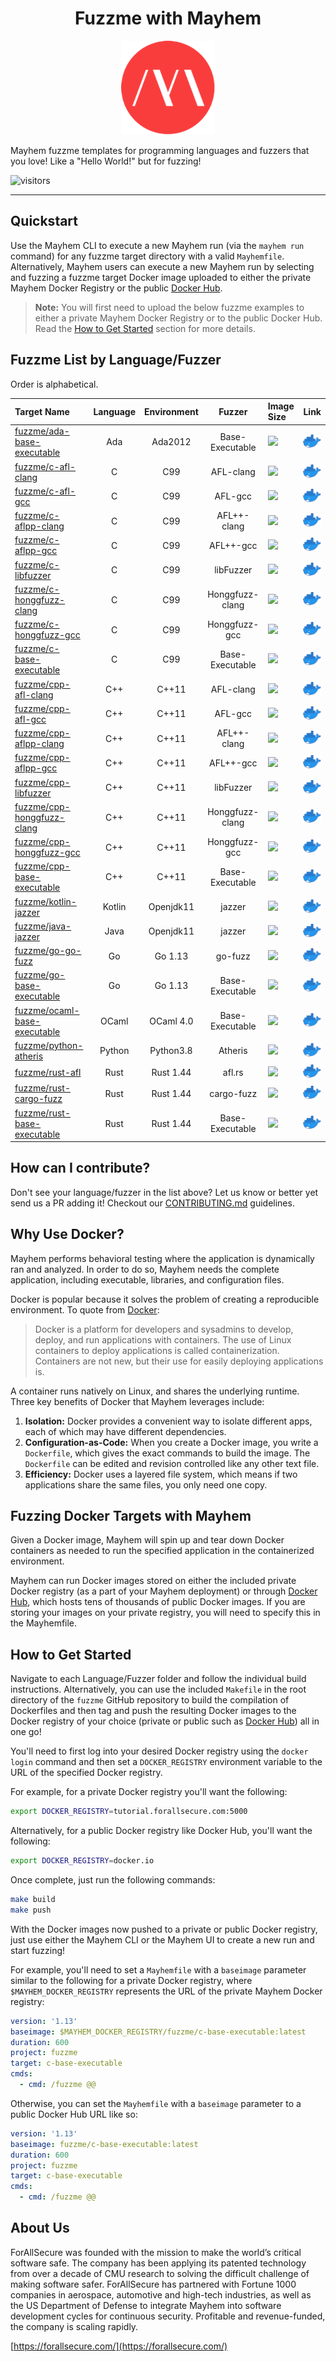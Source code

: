 <h1 align="center">Fuzzme with Mayhem</h1>

<p align="center">
  <img src=".images/mayhem-logo.png" alt="Hello World! of Mayhem Docker Images"/>
</p>

Mayhem fuzzme templates for programming languages and fuzzers that you love! Like a "Hello World!" but for fuzzing!

![visitors](https://visitor-badge.glitch.me/badge?page_id=ForAllSecure.fuzzme)

---

## Quickstart

Use the Mayhem CLI to execute a new Mayhem run (via the `mayhem run` command) for any fuzzme target directory with a valid `Mayhemfile`. Alternatively, Mayhem users can execute a new Mayhem run by selecting and fuzzing a fuzzme target Docker image uploaded to either the private Mayhem Docker Registry or the public [Docker Hub](https://hub.docker.com/).

> **Note:** You will first need to upload the below fuzzme examples to either a private Mayhem Docker Registry or to the public Docker Hub. Read the [How to Get Started](#how-to-get-started) section for more details.

## Fuzzme List by Language/Fuzzer

Order is alphabetical.

|     Target Name                                                                |     Language     |    Environment    |     Fuzzer         |    Image Size     | Link |
| :---------------                                                               | :--------------: | :---------------: | :---------------:  | :-----------------| ---- |
| [fuzzme/ada-base-executable](ada/base-executable/ada-base-executable)          | Ada              | Ada2012           | Base-Executable    | ![](https://img.shields.io/docker/image-size/fuzzme/ada-base-executable) | [![docker-logo](.images/docker-logo.png)](https://hub.docker.com/r/fuzzme/ada-base-executable)
| [fuzzme/c-afl-clang](c/afl/c-afl-clang)                                        | C                | C99               | AFL-clang          | ![](https://img.shields.io/docker/image-size/fuzzme/c-afl-clang) | [![docker-logo](.images/docker-logo.png)](https://hub.docker.com/r/fuzzme/c-afl-clang)
| [fuzzme/c-afl-gcc](c/afl/c-afl-gcc)                                            | C                | C99               | AFL-gcc            | ![](https://img.shields.io/docker/image-size/fuzzme/c-afl-gcc) | [![docker-logo](.images/docker-logo.png)](https://hub.docker.com/r/fuzzme/c-afl-gcc)
| [fuzzme/c-aflpp-clang](c/aflpp/c-aflpp-clang)                                  | C                | C99               | AFL++-clang        | ![](https://img.shields.io/docker/image-size/fuzzme/c-aflpp-clang) | [![docker-logo](.images/docker-logo.png)](https://hub.docker.com/r/fuzzme/c-aflpp-clang)
| [fuzzme/c-aflpp-gcc](c/aflpp/c-aflpp-gcc)                                      | C                | C99               | AFL++-gcc          | ![](https://img.shields.io/docker/image-size/fuzzme/c-aflpp-gcc) | [![](.images/docker-logo.png)](https://hub.docker.com/r/fuzzme/c-aflpp-gcc)
| [fuzzme/c-libfuzzer](c/libfuzzer/c-libfuzzer)                                  | C                | C99               | libFuzzer          | ![](https://img.shields.io/docker/image-size/fuzzme/c-libfuzzer) | [![](.images/docker-logo.png)](https://hub.docker.com/r/fuzzme/c-libfuzzer)
| [fuzzme/c-honggfuzz-clang](c/honggfuzz/c-honggfuzz-clang)                      | C                | C99               | Honggfuzz-clang    | ![](https://img.shields.io/docker/image-size/fuzzme/c-honggfuzz-clang) | [![docker-logo](.images/docker-logo.png)](https://hub.docker.com/r/fuzzme/c-honggfuzz-clang)
| [fuzzme/c-honggfuzz-gcc](c/honggfuzz/c-honggfuzz-gcc)                          | C                | C99               | Honggfuzz-gcc      | ![](https://img.shields.io/docker/image-size/fuzzme/c-honggfuzz-gcc) | [![docker-logo](.images/docker-logo.png)](https://hub.docker.com/r/fuzzme/c-honggfuzz-gcc)
| [fuzzme/c-base-executable](c/base-executable/c-base-executable)                | C                | C99               | Base-Executable    | ![](https://img.shields.io/docker/image-size/fuzzme/c-base-executable) | [![docker-logo](.images/docker-logo.png)](https://hub.docker.com/r/fuzzme/c-base-executable)
| [fuzzme/cpp-afl-clang](cpp/afl/cpp-afl-clang)                                  | C++              | C++11             | AFL-clang          | ![](https://img.shields.io/docker/image-size/fuzzme/cpp-afl-clang) | [![docker-logo](.images/docker-logo.png)](https://hub.docker.com/r/fuzzme/cpp-afl-clang)
| [fuzzme/cpp-afl-gcc](cpp/afl/cpp-afl-gcc)                                      | C++              | C++11             | AFL-gcc            | ![](https://img.shields.io/docker/image-size/fuzzme/cpp-afl-gcc) | [![docker-logo](.images/docker-logo.png)](https://hub.docker.com/r/fuzzme/cpp-afl-gcc)
| [fuzzme/cpp-aflpp-clang](cpp/aflpp/cpp-aflpp-clang)                            | C++              | C++11             | AFL++-clang        | ![](https://img.shields.io/docker/image-size/fuzzme/cpp-aflpp-clang) | [![docker-logo](.images/docker-logo.png)](https://hub.docker.com/r/fuzzme/cpp-aflpp-clang)
| [fuzzme/cpp-aflpp-gcc](cpp/aflpp/cpp-aflpp-gcc)                                | C++              | C++11             | AFL++-gcc          | ![](https://img.shields.io/docker/image-size/fuzzme/cpp-aflpp-gcc) | [![](.images/docker-logo.png)](https://hub.docker.com/r/fuzzme/cpp-aflpp-gcc)
| [fuzzme/cpp-libfuzzer](cpp/libfuzzer/cpp-libfuzzer)                            | C++              | C++11             | libFuzzer          | ![](https://img.shields.io/docker/image-size/fuzzme/cpp-libfuzzer) | [![docker-logo](.images/docker-logo.png)](https://hub.docker.com/r/fuzzme/cpp-libfuzzer)
| [fuzzme/cpp-honggfuzz-clang](cpp/honggfuzz/cpp-honggfuzz-clang)                | C++              | C++11             | Honggfuzz-clang    | ![](https://img.shields.io/docker/image-size/fuzzme/cpp-honggfuzz-clang) | [![docker-logo](.images/docker-logo.png)](https://hub.docker.com/r/fuzzme/cpp-honggfuzz-clang)
| [fuzzme/cpp-honggfuzz-gcc](cpp/honggfuzz/cpp-honggfuzz-gcc)                    | C++              | C++11             | Honggfuzz-gcc      | ![](https://img.shields.io/docker/image-size/fuzzme/cpp-honggfuzz-gcc) | [![docker-logo](.images/docker-logo.png)](https://hub.docker.com/r/fuzzme/cpp-honggfuzz-gcc)
| [fuzzme/cpp-base-executable](cpp/base-executable/cpp-base-executable)          | C++              | C++11             | Base-Executable    | ![](https://img.shields.io/docker/image-size/fuzzme/cpp-base-executable) | [![docker-logo](.images/docker-logo.png)](https://hub.docker.com/r/fuzzme/cpp-base-executable)
| [fuzzme/kotlin-jazzer](kotlin/libfuzzer/kotlin-jazzer)                         | Kotlin           | Openjdk11         | jazzer             | ![](https://img.shields.io/docker/image-size/fuzzme/kotlin-jazzer) | [![docker-logo](.images/docker-logo.png)](https://hub.docker.com/r/fuzzme/kotlin-jazzer)
| [fuzzme/java-jazzer](java/libfuzzer/java-jazzer)                               | Java             | Openjdk11         | jazzer             | ![](https://img.shields.io/docker/image-size/fuzzme/java-jazzer) | [![docker-logo](.images/docker-logo.png)](https://hub.docker.com/r/fuzzme/java-jazzer)
| [fuzzme/go-go-fuzz](go/libfuzzer/go-go-fuzz)                                   | Go               | Go 1.13           | go-fuzz            | ![](https://img.shields.io/docker/image-size/fuzzme/go-go-fuzz) | [![docker-logo](.images/docker-logo.png)](https://hub.docker.com/r/fuzzme/go-go-fuzz)
| [fuzzme/go-base-executable](go/base-executable/go-base-executable)             | Go               | Go 1.13           | Base-Executable    | ![](https://img.shields.io/docker/image-size/fuzzme/go-base-executable) | [![docker-logo](.images/docker-logo.png)](https://hub.docker.com/r/fuzzme/go-base-executable)
| [fuzzme/ocaml-base-executable](ocaml/base-executable/ocaml-base-executable)    | OCaml            | OCaml 4.0         | Base-Executable    | ![](https://img.shields.io/docker/image-size/fuzzme/ocaml-base-executable) | [![docker-logo](.images/docker-logo.png)](https://hub.docker.com/r/fuzzme/ocaml-base-executable)
| [fuzzme/python-atheris](python/libfuzzer/python-atheris)                       | Python           | Python3.8         | Atheris            | ![](https://img.shields.io/docker/image-size/fuzzme/python-atheris) | [![docker-logo](.images/docker-logo.png)](https://hub.docker.com/r/fuzzme/python-atheris)
| [fuzzme/rust-afl](rust/afl/rust-afl)                                           | Rust             | Rust 1.44         | afl.rs             | ![](https://img.shields.io/docker/image-size/fuzzme/rust-afl) | [![docker-logo](.images/docker-logo.png)](https://hub.docker.com/r/fuzzme/rust-afl)
| [fuzzme/rust-cargo-fuzz](rust/libfuzzer/rust-cargo-fuzz)                       | Rust             | Rust 1.44         | cargo-fuzz         | ![](https://img.shields.io/docker/image-size/fuzzme/rust-cargo-fuzz) | [![docker-logo](.images/docker-logo.png)](https://hub.docker.com/r/fuzzme/rust-cargo-fuzz)
| [fuzzme/rust-base-executable](rust/base-executable/rust-base-executable)                       | Rust             | Rust 1.44         | Base-Executable    | ![](https://img.shields.io/docker/image-size/fuzzme/rust-base-executable) | [![docker-logo](.images/docker-logo.png)](https://hub.docker.com/r/fuzzme/rust-base-executable)

## How can I contribute?

Don't see your language/fuzzer in the list above? Let us know or better yet send us a PR adding it! Checkout our [CONTRIBUTING.md](./CONTRIBUTING.md) guidelines.

## Why Use Docker?

Mayhem performs behavioral testing where the application is dynamically ran and analyzed. In order to do so, Mayhem needs the complete application, including executable, libraries, and configuration files.

Docker is popular because it solves the problem of creating a reproducible environment. To quote from [Docker](https://docs.docker.com/get-started/):

> Docker is a platform for developers and sysadmins to develop, deploy, and run applications with containers. The use of Linux containers to deploy applications is called containerization. Containers are not new, but their use for easily deploying applications is.

A container runs natively on Linux, and shares the underlying runtime. Three key benefits of Docker that Mayhem leverages include:

1. **Isolation:** Docker provides a convenient way to isolate different apps, each of which may have different dependencies.
2. **Configuration-as-Code:**  When you create a Docker image, you write a `Dockerfile`, which gives the exact commands to build the image. The `Dockerfile` can be edited and revision controlled like any other text file.
3. **Efficiency:** Docker uses a layered file system, which means if two applications share the same files, you only need one copy.

## Fuzzing Docker Targets with Mayhem

Given a Docker image, Mayhem will spin up and tear down Docker containers as needed to run the specified application in the containerized environment.

Mayhem can run Docker images stored on either the included private Docker registry (as a part of your Mayhem deployment) or through [Docker Hub](https://hub.docker.com), which hosts tens of thousands of public Docker images. If you are storing your images on your private registry, you will need to specify this in the Mayhemfile.

## How to Get Started

Navigate to each Language/Fuzzer folder and follow the individual build instructions. Alternatively, you can use the included `Makefile` in the root directory of the `fuzzme` GitHub repository to build the compilation of Dockerfiles and then tag and push the resulting Docker images to the Docker registry of your choice (private or public such as [Docker Hub](https://hub.docker.com/)) all in one go!

You'll need to first log into your desired Docker registry using the `docker login` command and then set a `DOCKER_REGISTRY` environment variable to the URL of the specified Docker registry.

For example, for a private Docker registry you'll want the following:

```sh
export DOCKER_REGISTRY=tutorial.forallsecure.com:5000
```

Alternatively, for a public Docker registry like Docker Hub, you'll want the following:

```sh
export DOCKER_REGISTRY=docker.io
```

Once complete, just run the following commands:

```sh
make build
make push
```

With the Docker images now pushed to a private or public Docker registry, just use either the Mayhem CLI or the Mayhem UI to create a new run and start fuzzing!

For example, you'll need to set a `Mayhemfile` with a `baseimage` parameter similar to the following for a private Docker registry, where `$MAYHEM_DOCKER_REGISTRY` represents the URL of the private Mayhem Docker registry:

```yaml
version: '1.13'
baseimage: $MAYHEM_DOCKER_REGISTRY/fuzzme/c-base-executable:latest
duration: 600
project: fuzzme
target: c-base-executable
cmds:
  - cmd: /fuzzme @@
```

Otherwise, you can set the `Mayhemfile` with a `baseimage` parameter to a public Docker Hub URL like so:

```yaml
version: '1.13'
baseimage: fuzzme/c-base-executable:latest
duration: 600
project: fuzzme
target: c-base-executable
cmds:
  - cmd: /fuzzme @@
```

## About Us

ForAllSecure was founded with the mission to make the world’s critical software safe. The company has been applying its patented technology from over a decade of CMU research to solving the difficult challenge of making software safer. ForAllSecure has partnered with Fortune 1000 companies in aerospace, automotive and high-tech industries, as well as the US Department of Defense to integrate Mayhem into software development cycles for continuous security. Profitable and revenue-funded, the company is scaling rapidly.

[https://forallsecure.com/](https://forallsecure.com/)